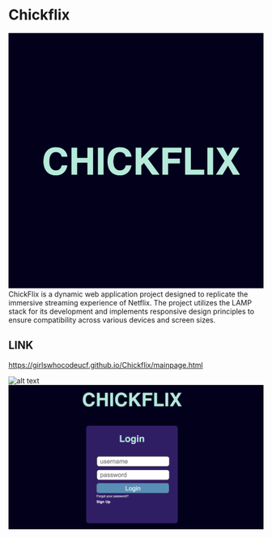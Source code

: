 # Chickflix
![alt text](https://github.com/girlswhocodeUCF/Chickflix/blob/main/logo.png)
ChickFlix is a dynamic web application project designed to replicate the immersive streaming experience of Netflix. The project utilizes the LAMP stack for its development and implements responsive design principles to ensure compatibility across various devices and screen sizes.

## LINK
https://girlswhocodeucf.github.io/Chickflix/mainpage.html

![alt text](https://github.com/girlswhocodeUCF/Chickflix/blob/main/Chickflix.png)
![alt text](https://github.com/girlswhocodeUCF/Chickflix/blob/main/login.png)
